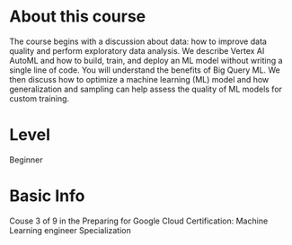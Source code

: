 # About this course

The course begins with a discussion about data: how to improve data quality and perform exploratory data analysis. We describe Vertex AI AutoML and how to build, train, and deploy an ML model without writing a single line of code. You will understand the benefits of Big Query ML. We then discuss how to optimize a machine learning (ML) model and how generalization and sampling can help assess the quality of ML models for custom training.

# Level

Beginner

# Basic Info

Couse 3 of 9 in the Preparing for Google Cloud Certification: Machine Learning engineer Specialization
